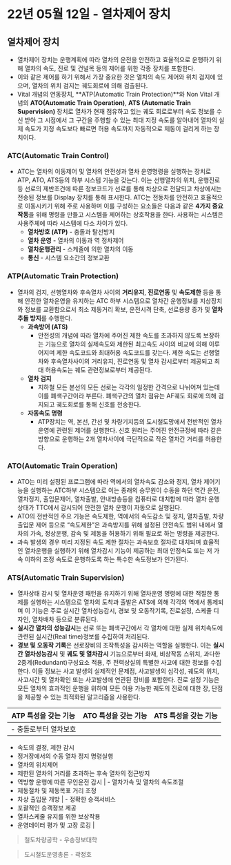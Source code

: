 # 22년 05월 12일 - 열차제어 장치

## 열차제어 장치

- 열차제어 장치는 운행계획에 따라 열차의 운전을 안전하고 효율적으로 운행하기 위해 열차의 속도, 진로 및 건널목 등의 제어를 위한 각종 장치를 포함한다.
- 이와 같은 제어를 하기 위해서 가장 중요한 것은 열차의 속도 제어와 위치 검지에 있으며, 열차의 위치 검지는 궤도회로에 의해 검출된다.
- Vital 개념의 연동장치, **ATP(Automatic Train Protection)**와 Non Vital 개념의 **ATO(Automatic Train Operation)**, **ATS (Automatic Train Supervision)** 장치로 열차가 현재 점유하고 있는 궤도 회로로부터 속도 정보를 수신 받아 그 시점에서 그 구간을 주행할 수 있는 최대 지정 속도를 알아내어 열차의 실제 속도가 지정 속도보다 빠르면 허용 속도까지 자동적으로 제동이 걸리게 하는 장치이다.

### ATC(Automatic Train Control)

- ATC는 열차의 이동제어 및 열차의 안전성과 열차 운영명령을 실행하는 장치로 ATP, ATO, ATS등의 하부 시스템 기능을 갖는다. 이는 선행열차의 위치, 운행진로 등 선로의 제반조건에 따른 정보코드가 선로를 통해 차상으로 전달되고 차상에서는 전송된 정보를 Display 장치를 통해 표시한다. ATC는 전동차를 안전하고 효율적으로 이동시키기 위해 주로 사용하며 이를 구성하는 요소들은 다음과 같은 **4가지 중요 작동**을 위해 명령을 만들고 시스템을 제어하는 상호작용을 한다. 사용하는 시스템은 사용주체에 따라 시스템에 다소 차이가 있다.
    - **열차방호 (ATP)** - 충돌과 탈선방지
    - **열차 운영** - 열차의 이동과 역 정차제어
    - **열차운행관리** - 스케줄에 의한 열차의 이동
    - **통신** - 시스템 요소간의 정보교환

### ATP(Automatic Train Protection)

- 열차의 검지, 선행열차와 후속열차 사이의 **거리유지**, **진로연동** 및 **속도제한** 등을 통해 안전한 열차운영을 유지하는 ATC 하부 시스템으로 열차간 운행정보를 지상장치와 정보를 교환함으로서 최소 제동거리 확보, 운전시격 단축, 선로용량 증가 및 **열차 추돌 방지**를 수행한다.
    - **과속방어 (ATS)**
        - 안전성의 개념에 따라 열차에 주어진 제한 속도를 초과하지 않도록 보장하는 기능으로 열차의 실제속도와 제한된 최고속도 사이의 비교에 의해 이루어지며 제한 속도코드와 최대허용 속도코드를 갖는다. 제한 속도는 선행열차와 후속열차사이의 거리유지, 진로연동 및 열차 감시로부터 제공되고 최대 허용속도는 궤도 관련정보로부터 제공된다.
    - **열차 검지**
        - 지하철 모든 본선의 모든 선로는 각각의 일정한 간격으로 나뉘어져 있는데 이를 폐색구간이라 부른다. 폐색구간의 열차 점유는 AF궤도 회로에 의해 검지되고 궤도회로를 통해 신호를 전송한다.
    - **자동속도 명령**
        - ATP장치는 역, 본선, 간선 및 차량기지등의 도시철도망에서 전반적인 열차운영에 관련된 제어를 실행한다. 신호 원리는 주어진 안전규정에 따라 같은 방향으로 운행하는 2개 열차사이에 극단적으로 작은 열차간 거리를 허용한다.

### **ATO(Automatic Train Operation**)

- ATO는 미리 설정된 프로그램에 따라 역에서의 열차속도 감소와 정지, 열차 제어기능을 실행하는 ATC하부 시스템으로 이는 종래의 승무원이 수동을 하던 역간 운전, 열차정지, 출입문제어, 열차출발, 안내방송등을 컴퓨터로 대치함에 따라 열차 운행상태가 TTC에서 감시되어 안전한 열차 운행이 자동으로 실행된다.
- ATO의 전반적인 주요 기능은 속도제한, 역에서의 속도감소 및 정지, 열차출발, 차량출입문 제어 등으로 “속도제한”은 과속방지를 위해 설정된 안전속도 범위 내에서 열차의 가속, 정상운행, 감속 및 제동을 허용하기 위해 필요로 하는 명령을 제공한다.
- 과속 발생의 경우 미리 지정된 속도 제한 절차는 과속보호 절차로 대치되며 효율적인 열차운행을 실행하기 위해 열차감시 기능이 제공하는 최대 안정속도 또는 저 가속 이하의 조정 속도로 운행하도록 하는 특수한 속도정보가 인가된다.

### ATS(Aut**omatic Train Supervision**)

- 열차상태 감시 및 열차운영 패턴을 유지하기 위해 열차운영 명령에 대한 적절한 통제를 실행하는 시스템으로 열차의 도착과 출발은 ATS에 의해 각각의 역에서 통제되며 이 기능은 주로 실시간 열차성능감시, 경보 및 오동작기록, 진로설정, 스케줄 디자인, 열차배차 등으로 분류된다.
- **실시간 열차의 성능감시**는 선로 또는 폐색구간에서 각 열차에 대한 실제 위치속도에 관련된 실시간(Real time)정보를 수집하여 처리된다.
- **경보 및 오동작 기록**은 선로장비의 조작특성을 감시하는 역할을 실행한다. 이는 **실시간 열차성능감시** 및 **궤도 및 열차감시** 기능으로부터 화재, 비상작동 스위치, 과다한 2중계(Redundant)구성요소 적용, 주 전력상실의 특별한 사고에 대한 정보를 수집한다.
이들 정보는 사고 발생의 실제적인 문제점, 사고발생의 심각성, 궤도의 위치, 사고시간 및 열차확인 또는 사고발생에 연관된 장비를 포함한다. 진로 설정 기능은 모든 열차의 효과적인 운행을 위하여 모든 이용 가능한 궤도의 진로에 대한 장, 단점을 제공할 수 있는 최적화된 알고리즘을 사용한다.

| ATP 특성을 갖는 기능 | ATO 특성을 갖는 기능 | ATS 특성을 갖는 기능 |
| --- | --- | --- |
| - 충돌로부터 열차보호
- 속도의 결정, 제한 감시
- 정거장에서의 수동 열차 정지 
  명령실행
- 열차의 위치제어
- 제한된 열차의 거리를 초과하는 
   후속 열차의 접근방지
- 역방향 운행에 따른 무인운전
   감시 | - 열차가속 및 열차의 속도조절
- 제동절차 및 제동목표 거리 조정
- 차상 출입문 개방 | - 정확한 승객서비스
- 포괄적인 승객정보 제공
- 열차스케줄 유지를 위한 보상작용
- 운영데이터 평가 및 고장 로깅 |

> 철도차량공학 - 우송정보대학
> 

> 도시철도운영총론 - 곽정호
>